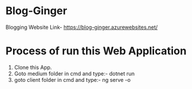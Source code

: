 # Blog-Ginger
Blogging Website
Link- https://blog-ginger.azurewebsites.net/

# Process of run this Web Application
1. Clone this App.
2. Goto medium folder in cmd and type:- dotnet run 
3. goto client folder in cmd and type:- ng serve -o  

